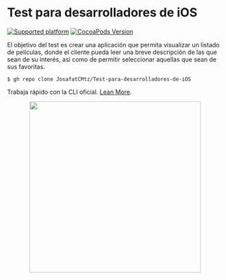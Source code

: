 # Test para desarrolladores de iOS

[![Supported platform](https://img.shields.io/badge/platforms-iOS-orange.svg)](https://img.shields.io/badge/platforms-iOS-orange.svg)
[![CocoaPods Version](https://img.shields.io/cocoapods/v/RangeUISlider.svg)](https://cocoapods.org/pods/RealmSwift)

El objetivo del test es crear una aplicación que permita visualizar un listado de películas, donde el cliente pueda leer una breve descripción de las que sean de su interés, así como de permitir seleccionar aquellas que sean de sus favoritas.

```
$ gh repo clone JosafatCMtz/Test-para-desarrolladores-de-iOS
```

Trabaja rápido con la CLI oficial. [Lean More](https://cli.github.com/).

<p align="center">
  <img width="400" src=".github/demo.gif">
</p>
